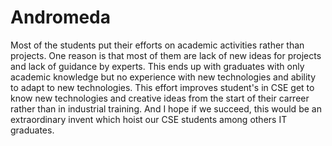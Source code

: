 Andromeda
=============

Most of the students put their efforts on academic activities rather than projects. One reason is that most of them are lack of new ideas for projects and lack of guidance by experts. This ends up with graduates with only academic knowledge but no experience with new technologies and ability to adapt to new technologies. This effort improves student's in CSE get to know new technologies and creative ideas from the start of their carreer rather than in industrial training. And I hope if we succeed, this would be an extraordinary invent which hoist our CSE students among others IT graduates.
